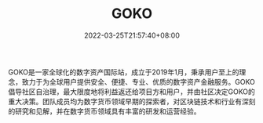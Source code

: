 ﻿---
weight: 
title: "GOKO"
description: "GOKO是一家全球化的数字资产国…"
date: 2022-03-25T21:57:40+08:00
lastmod: 2022-03-25T16:45:40+08:00
draft: false
authors: ["Metabd"]
featuredImage: "goko.webp"
link: ""
tags: ["交易所","GOKO"]
categories: ["navigation"]
navigation: ["交易所"]
lightgallery: true
toc: true
pinned: false
recommend: false
recommend1: false
---
GOKO是一家全球化的数字资产国际站，成立于2019年1月，秉承用户至上的理念，致力于为全球用户提供安全、便捷、专业、优质的数字资产金融服务。GOKO倡导社区自治理，最大限度地将利益返还给项目方和用户，并由社区决定GOKO的重大决策。团队成员均为数字货币领域早期的探索者，对区块链技术和行业有深刻的研究和见解，并在数字货币领域具有丰富的研发和运营经验。
